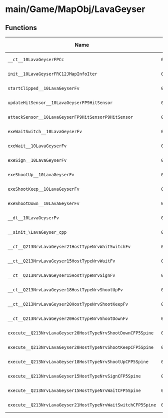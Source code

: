 # main/Game/MapObj/LavaGeyser

## Functions

| Name | Address | Match % |
|------|---------|---------|
| `__ct__10LavaGeyserFPCc` | `0x801F1114` | :x: (0.0%) |
| `init__10LavaGeyserFRC12JMapInfoIter` | `0x801F118C` | :x: (0.0%) |
| `startClipped__10LavaGeyserFv` | `0x801F1354` | :x: (0.0%) |
| `updateHitSensor__10LavaGeyserFP9HitSensor` | `0x801F13A8` | :x: (0.0%) |
| `attackSensor__10LavaGeyserFP9HitSensorP9HitSensor` | `0x801F14EC` | :x: (0.0%) |
| `exeWaitSwitch__10LavaGeyserFv` | `0x801F14F4` | :x: (0.0%) |
| `exeWait__10LavaGeyserFv` | `0x801F1554` | :x: (0.0%) |
| `exeSign__10LavaGeyserFv` | `0x801F15F4` | :x: (0.0%) |
| `exeShootUp__10LavaGeyserFv` | `0x801F1690` | :x: (0.0%) |
| `exeShootKeep__10LavaGeyserFv` | `0x801F1764` | :x: (0.0%) |
| `exeShootDown__10LavaGeyserFv` | `0x801F1818` | :x: (0.0%) |
| `__dt__10LavaGeyserFv` | `0x801F18B0` | :x: (0.0%) |
| `__sinit_\LavaGeyser_cpp` | `0x801F190C` | :x: (0.0%) |
| `__ct__Q213NrvLavaGeyser21HostTypeNrvWaitSwitchFv` | `0x801F1958` | :x: (0.0%) |
| `__ct__Q213NrvLavaGeyser15HostTypeNrvWaitFv` | `0x801F1968` | :x: (0.0%) |
| `__ct__Q213NrvLavaGeyser15HostTypeNrvSignFv` | `0x801F1978` | :x: (0.0%) |
| `__ct__Q213NrvLavaGeyser18HostTypeNrvShootUpFv` | `0x801F1988` | :x: (0.0%) |
| `__ct__Q213NrvLavaGeyser20HostTypeNrvShootKeepFv` | `0x801F1998` | :x: (0.0%) |
| `__ct__Q213NrvLavaGeyser20HostTypeNrvShootDownFv` | `0x801F19A8` | :x: (0.0%) |
| `execute__Q213NrvLavaGeyser20HostTypeNrvShootDownCFP5Spine` | `0x801F19B8` | :x: (0.0%) |
| `execute__Q213NrvLavaGeyser20HostTypeNrvShootKeepCFP5Spine` | `0x801F19C0` | :x: (0.0%) |
| `execute__Q213NrvLavaGeyser18HostTypeNrvShootUpCFP5Spine` | `0x801F19C8` | :x: (0.0%) |
| `execute__Q213NrvLavaGeyser15HostTypeNrvSignCFP5Spine` | `0x801F19D0` | :x: (0.0%) |
| `execute__Q213NrvLavaGeyser15HostTypeNrvWaitCFP5Spine` | `0x801F19D8` | :x: (0.0%) |
| `execute__Q213NrvLavaGeyser21HostTypeNrvWaitSwitchCFP5Spine` | `0x801F19E0` | :x: (0.0%) |